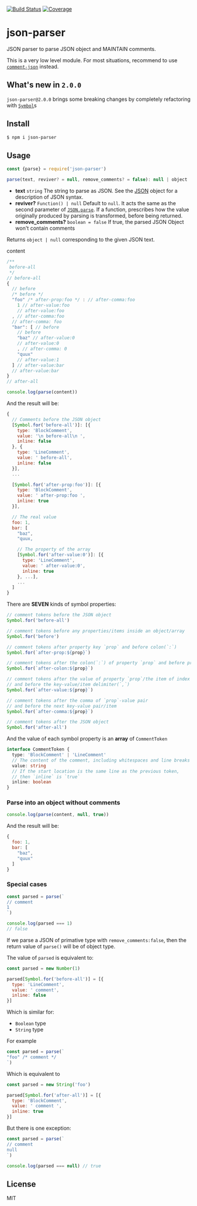 [![Build Status](https://travis-ci.org/kaelzhang/node-json-parser.svg?branch=master)](https://travis-ci.org/kaelzhang/node-json-parser)
[![Coverage](https://codecov.io/gh/kaelzhang/node-json-parser/branch/master/graph/badge.svg)](https://codecov.io/gh/kaelzhang/node-json-parser)

# json-parser

JSON parser to parse JSON object and MAINTAIN comments.

This is a very low level module. For most situations, recommend to use [`comment-json`](https://www.npmjs.org/package/comment-json) instead.

## What's new in `2.0.0`

`json-parser@2.0.0` brings some breaking changes by completely refactoring with [`Symbol`](https://developer.mozilla.org/en-US/docs/Web/JavaScript/Reference/Global_Objects/Symbol)s

## Install

```sh
$ npm i json-parser
```

## Usage

```js
const {parse} = require('json-parser')

parse(text, reviver? = null, remove_comments? = false): null | object
```

- **text** `string` The string to parse as JSON. See the [JSON](http://json.org/) object for a description of JSON syntax.
- **reviver?** `Function() | null` Default to `null`. It acts the same as the second parameter of [`JSON.parse`](https://developer.mozilla.org/en-US/docs/Web/JavaScript/Reference/Global_Objects/JSON/parse). If a function, prescribes how the value originally produced by parsing is transformed, before being returned.
- **remove_comments?** `boolean = false` If true, the parsed JSON Object won't contain comments

Returns `object | null` corresponding to the given JSON text.

content

```js
/**
 before-all
 */
// before-all
{
  // before
  /* before */
  "foo" /* after-prop:foo */ : // after-comma:foo
    1 // after-value:foo
    // after-value:foo
  , // after-comma:foo
  // after-comma: foo
  "bar": [ // before
    // before
    "baz" // after-value:0
    // after-value:0
    , // after-comma: 0
    "quux"
    // after-value:1
  ] // after-value:bar
  // after-value:bar
}
// after-all
```

```js
console.log(parse(content))
```

And the result will be:

```js
{
  // Comments before the JSON object
  [Symbol.for('before-all')]: [{
    type: 'BlockComment',
    value: '\n before-all\n ',
    inline: false
  }, {
    type: 'LineComment',
    value: ' before-all',
    inline: false
  }],
  ...

  [Symbol.for('after-prop:foo')]: [{
    type: 'BlockComment',
    value: ' after-prop:foo ',
    inline: true
  }],

  // The real value
  foo: 1,
  bar: [
    "baz",
    "quux,

    // The property of the array
    [Symbol.for('after-value:0')]: [{
      type: 'LineComment',
      value: ' after-value:0',
      inline: true
    }, ...],
    ...
  ]
}
```

There are **SEVEN** kinds of symbol properties:

```js
// comment tokens before the JSON object
Symbol.for('before-all')

// comment tokens before any properties/items inside an object/array
Symbol.for('before')

// comment tokens after property key `prop` and before colon(`:`)
Symbol.for(`after-prop:${prop}`)

// comment tokens after the colon(`:`) of property `prop` and before property value
Symbol.for(`after-colon:${prop}`)

// comment tokens after the value of property `prop`/the item of index `prop`
// and before the key-value/item delimiter(`,`)
Symbol.for(`after-value:${prop}`)

// comment tokens after the comma of `prop`-value pair
// and before the next key-value pair/item
Symbol.for(`after-comma:${prop}`)

// comment tokens after the JSON object
Symbol.for('after-all')
```

And the value of each symbol property is an **array** of `CommentToken`

```ts
interface CommentToken {
  type: 'BlockComment' | 'LineComment'
  // The content of the comment, including whitespaces and line breaks
  value: string
  // If the start location is the same line as the previous token,
  // then `inline` is `true`
  inline: boolean
}
```

### Parse into an object without comments

```js
console.log(parse(content, null, true))
```

And the result will be:

```js
{
  foo: 1,
  bar: [
    "baz",
    "quux"
  ]
}
```

### Special cases

```js
const parsed = parse(`
// comment
1
`)

console.log(parsed === 1)
// false
```

If we parse a JSON of primative type with `remove_comments:false`, then the return value of `parse()` will be of object type.

The value of `parsed` is equivalent to:

```js
const parsed = new Number(1)

parsed[Symbol.for('before-all')] = [{
  type: 'LineComment',
  value: ' comment',
  inline: false
}]
```

Which is similar for:

- `Boolean` type
- `String` type

For example

```js
const parsed = parse(`
"foo" /* comment */
`)
```

Which is equivalent to

```js
const parsed = new String('foo')

parsed[Symbol.for('after-all')] = [{
  type: 'BlockComment',
  value: ' comment ',
  inline: true
}]
```

But there is one exception:

```js
const parsed = parse(`
// comment
null
`)

console.log(parsed === null) // true
```

## License

MIT
